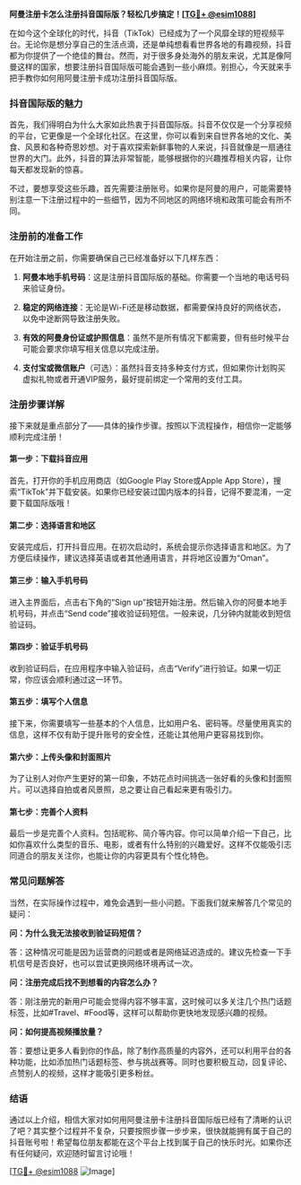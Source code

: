 **阿曼注册卡怎么注册抖音国际版？轻松几步搞定！[[TG💪+ @esim1088](https://t.me/s/esim1088)]**

在如今这个全球化的时代，抖音（TikTok）已经成为了一个风靡全球的短视频平台。无论你是想分享自己的生活点滴，还是单纯想看看世界各地的有趣视频，抖音都为你提供了一个绝佳的舞台。然而，对于很多身处海外的朋友来说，尤其是像阿曼这样的国家，想要注册抖音国际版可能会遇到一些小麻烦。别担心，今天就来手把手教你如何用阿曼注册卡成功注册抖音国际版。

### 抖音国际版的魅力

首先，我们得明白为什么大家如此热衷于抖音国际版。抖音不仅仅是一个分享视频的平台，它更像是一个全球化社区。在这里，你可以看到来自世界各地的文化、美食、风景和各种奇思妙想。对于喜欢探索新鲜事物的人来说，抖音就像是一扇通往世界的大门。此外，抖音的算法非常智能，能够根据你的兴趣推荐相关内容，让你每天都发现新的惊喜。

不过，要想享受这些乐趣，首先需要注册账号。如果你是阿曼的用户，可能需要特别注意一下注册过程中的一些细节，因为不同地区的网络环境和政策可能会有所不同。

### 注册前的准备工作

在开始注册之前，你需要确保自己已经准备好以下几样东西：

1. **阿曼本地手机号码**：这是注册抖音国际版的基础。你需要一个当地的电话号码来验证身份。
   
2. **稳定的网络连接**：无论是Wi-Fi还是移动数据，都需要保持良好的网络状态，以免中途断网导致注册失败。

3. **有效的阿曼身份证或护照信息**：虽然不是所有情况下都需要，但有些时候平台可能会要求你填写相关信息以完成注册。

4. **支付宝或微信账户**（可选）：虽然抖音支持多种支付方式，但如果你计划购买虚拟礼物或者开通VIP服务，最好提前绑定一个常用的支付工具。

### 注册步骤详解

接下来就是重点部分了——具体的操作步骤。按照以下流程操作，相信你一定能够顺利完成注册！

#### 第一步：下载抖音应用

首先，打开你的手机应用商店（如Google Play Store或Apple App Store），搜索“TikTok”并下载安装。如果你已经安装过国内版本的抖音，记得不要混淆，一定要下载国际版哦！

#### 第二步：选择语言和地区

安装完成后，打开抖音应用。在初次启动时，系统会提示你选择语言和地区。为了方便后续操作，建议选择英语或者其他通用语言，并将地区设置为“Oman”。

#### 第三步：输入手机号码

进入主界面后，点击右下角的“Sign up”按钮开始注册。然后输入你的阿曼本地手机号码，并点击“Send code”接收验证码短信。一般来说，几分钟内就能收到短信验证码。

#### 第四步：验证手机号码

收到验证码后，在应用程序中输入验证码，点击“Verify”进行验证。如果一切正常，你应该会顺利通过这一环节。

#### 第五步：填写个人信息

接下来，你需要填写一些基本的个人信息，比如用户名、密码等。尽量使用真实的信息，这样不仅有助于提升账号的安全性，还能让其他用户更容易找到你。

#### 第六步：上传头像和封面照片

为了让别人对你产生更好的第一印象，不妨花点时间挑选一张好看的头像和封面照片。可以选择自拍或者风景照，总之要让自己看起来更有吸引力。

#### 第七步：完善个人资料

最后一步是完善个人资料。包括昵称、简介等内容。你可以简单介绍一下自己，比如你喜欢什么类型的音乐、电影，或者有什么特别的兴趣爱好。这样不仅能吸引志同道合的朋友关注你，也能让你的内容更具有个性化特色。

### 常见问题解答

当然，在实际操作过程中，难免会遇到一些小问题。下面我们就来解答几个常见的疑问：

**问：为什么我无法接收到验证码短信？**

答：这种情况可能是因为运营商的问题或者是网络延迟造成的。建议先检查一下手机信号是否良好，也可以尝试更换网络环境再试一次。

**问：注册完成后找不到想看的内容怎么办？**

答：刚注册完的新用户可能会觉得内容不够丰富，这时候可以多关注几个热门话题标签，比如#Travel、#Food等，这样可以帮助你更快地发现感兴趣的视频。

**问：如何提高视频播放量？**

答：要想让更多人看到你的作品，除了制作高质量的内容外，还可以利用平台的各种功能，比如添加热门话题标签、参与挑战赛等。同时也要积极互动，回复评论、点赞别人的视频，这样才能吸引更多粉丝。

### 结语

通过以上介绍，相信大家对如何用阿曼注册卡注册抖音国际版已经有了清晰的认识了吧？其实整个过程并不复杂，只要按照步骤一步步来，很快就能拥有属于自己的抖音账号啦！希望每位朋友都能在这个平台上找到属于自己的快乐时光。如果你还有任何疑问，欢迎随时留言讨论哦！

[[TG💪+ @esim1088](https://t.me/s/esim1088) ![Image](https://i.postimg.cc/4NQfJmqS/Snipaste-2025-05-13-00-14-12.png)]